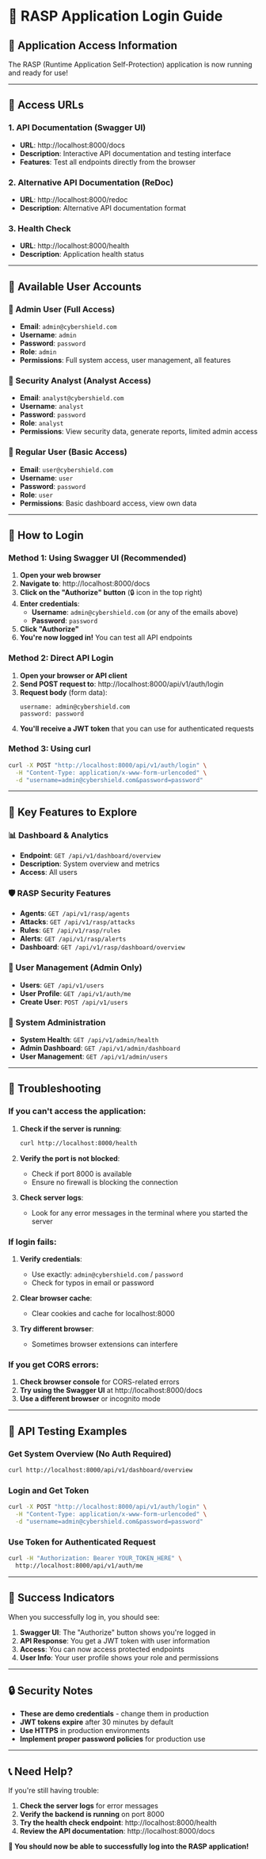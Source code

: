 # 🔐 RASP Application Login Guide

## 🚀 **Application Access Information**

The RASP (Runtime Application Self-Protection) application is now running and ready for use!

---

## 📍 **Access URLs**

### **1. API Documentation (Swagger UI)**
- **URL**: http://localhost:8000/docs
- **Description**: Interactive API documentation and testing interface
- **Features**: Test all endpoints directly from the browser

### **2. Alternative API Documentation (ReDoc)**
- **URL**: http://localhost:8000/redoc
- **Description**: Alternative API documentation format

### **3. Health Check**
- **URL**: http://localhost:8000/health
- **Description**: Application health status

---

## 👤 **Available User Accounts**

### **🔑 Admin User (Full Access)**
- **Email**: `admin@cybershield.com`
- **Username**: `admin`
- **Password**: `password`
- **Role**: `admin`
- **Permissions**: Full system access, user management, all features

### **🔑 Security Analyst (Analyst Access)**
- **Email**: `analyst@cybershield.com`
- **Username**: `analyst`
- **Password**: `password`
- **Role**: `analyst`
- **Permissions**: View security data, generate reports, limited admin access

### **🔑 Regular User (Basic Access)**
- **Email**: `user@cybershield.com`
- **Username**: `user`
- **Password**: `password`
- **Role**: `user`
- **Permissions**: Basic dashboard access, view own data

---

## 🔐 **How to Login**

### **Method 1: Using Swagger UI (Recommended)**

1. **Open your web browser**
2. **Navigate to**: http://localhost:8000/docs
3. **Click on the "Authorize" button** (🔒 icon in the top right)
4. **Enter credentials**:
   - **Username**: `admin@cybershield.com` (or any of the emails above)
   - **Password**: `password`
5. **Click "Authorize"**
6. **You're now logged in!** You can test all API endpoints

### **Method 2: Direct API Login**

1. **Open your browser or API client**
2. **Send POST request to**: http://localhost:8000/api/v1/auth/login
3. **Request body** (form data):
   ```
   username: admin@cybershield.com
   password: password
   ```
4. **You'll receive a JWT token** that you can use for authenticated requests

### **Method 3: Using curl**

```bash
curl -X POST "http://localhost:8000/api/v1/auth/login" \
  -H "Content-Type: application/x-www-form-urlencoded" \
  -d "username=admin@cybershield.com&password=password"
```

---

## 🎯 **Key Features to Explore**

### **📊 Dashboard & Analytics**
- **Endpoint**: `GET /api/v1/dashboard/overview`
- **Description**: System overview and metrics
- **Access**: All users

### **🛡️ RASP Security Features**
- **Agents**: `GET /api/v1/rasp/agents`
- **Attacks**: `GET /api/v1/rasp/attacks`
- **Rules**: `GET /api/v1/rasp/rules`
- **Alerts**: `GET /api/v1/rasp/alerts`
- **Dashboard**: `GET /api/v1/rasp/dashboard/overview`

### **👥 User Management (Admin Only)**
- **Users**: `GET /api/v1/users`
- **User Profile**: `GET /api/v1/auth/me`
- **Create User**: `POST /api/v1/users`

### **🔧 System Administration**
- **System Health**: `GET /api/v1/admin/health`
- **Admin Dashboard**: `GET /api/v1/admin/dashboard`
- **User Management**: `GET /api/v1/admin/users`

---

## 🚨 **Troubleshooting**

### **If you can't access the application:**

1. **Check if the server is running**:
   ```bash
   curl http://localhost:8000/health
   ```

2. **Verify the port is not blocked**:
   - Check if port 8000 is available
   - Ensure no firewall is blocking the connection

3. **Check server logs**:
   - Look for any error messages in the terminal where you started the server

### **If login fails:**

1. **Verify credentials**:
   - Use exactly: `admin@cybershield.com` / `password`
   - Check for typos in email or password

2. **Clear browser cache**:
   - Clear cookies and cache for localhost:8000

3. **Try different browser**:
   - Sometimes browser extensions can interfere

### **If you get CORS errors:**

1. **Check browser console** for CORS-related errors
2. **Try using the Swagger UI** at http://localhost:8000/docs
3. **Use a different browser** or incognito mode

---

## 📱 **API Testing Examples**

### **Get System Overview (No Auth Required)**
```bash
curl http://localhost:8000/api/v1/dashboard/overview
```

### **Login and Get Token**
```bash
curl -X POST "http://localhost:8000/api/v1/auth/login" \
  -H "Content-Type: application/x-www-form-urlencoded" \
  -d "username=admin@cybershield.com&password=password"
```

### **Use Token for Authenticated Request**
```bash
curl -H "Authorization: Bearer YOUR_TOKEN_HERE" \
  http://localhost:8000/api/v1/auth/me
```

---

## 🎉 **Success Indicators**

When you successfully log in, you should see:

1. **Swagger UI**: The "Authorize" button shows you're logged in
2. **API Response**: You get a JWT token with user information
3. **Access**: You can now access protected endpoints
4. **User Info**: Your user profile shows your role and permissions

---

## 🔒 **Security Notes**

- **These are demo credentials** - change them in production
- **JWT tokens expire** after 30 minutes by default
- **Use HTTPS** in production environments
- **Implement proper password policies** for production use

---

## 📞 **Need Help?**

If you're still having trouble:

1. **Check the server logs** for error messages
2. **Verify the backend is running** on port 8000
3. **Try the health check endpoint**: http://localhost:8000/health
4. **Review the API documentation**: http://localhost:8000/docs

**🎯 You should now be able to successfully log into the RASP application!** 